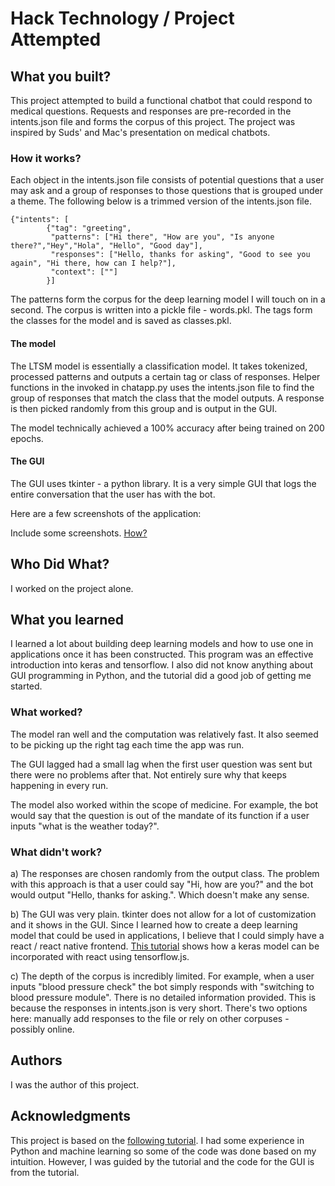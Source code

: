 # Hack Technology / Project Attempted


## What you built? 

This project attempted to build a functional chatbot that could respond to medical questions. Requests and responses are pre-recorded in the intents.json file and forms the corpus of this project. The project was inspired by Suds' and Mac's presentation on medical chatbots.

### How it works?

Each object in the intents.json file consists of potential questions that a user may ask and a group of responses to those questions that is grouped under a theme. The following below is a trimmed version of the intents.json file. 

```
{"intents": [
        {"tag": "greeting",
         "patterns": ["Hi there", "How are you", "Is anyone there?","Hey","Hola", "Hello", "Good day"],
         "responses": ["Hello, thanks for asking", "Good to see you again", "Hi there, how can I help?"],
         "context": [""]
        }]

```
The patterns form the corpus for the deep learning model I will touch on in a second. The corpus is written into a pickle file - words.pkl. The tags form the classes for the model and is saved as classes.pkl.

#### The model

The LTSM model is essentially a classification model. It takes tokenized, processed patterns and outputs a certain tag or class of responses. Helper functions in the invoked in chatapp.py uses the intents.json file to find the group of responses that match the class that the model outputs. A response is then picked randomly from this group and is output in the GUI.

The model technically achieved a 100% accuracy after being trained on 200 epochs.

#### The GUI

The GUI uses tkinter - a python library. It is a very simple GUI that logs the entire conversation that the user has with the bot.

Here are a few screenshots of the application:


Include some screenshots.
[How?](https://help.github.com/articles/about-readmes/#relative-links-and-image-paths-in-readme-files)

## Who Did What?

I worked on the project alone.

## What you learned

I learned a lot about building deep learning models and how to use one in applications once it has been constructed. This program was an effective introduction into keras and tensorflow. I also did not know anything about GUI programming in Python, and the tutorial did a good job of getting me started.

### What worked?

The model ran well and the computation was relatively fast. It also seemed to be picking up the right tag each time the app was run.

The GUI lagged had a small lag when the first user question was sent but there were no problems after that. Not entirely sure why that keeps happening in every run.

The model also worked within the scope of medicine. For example, the bot would say that the question is out of the mandate of its function if a user inputs "what is the weather today?".

### What didn't work?

a) The responses are chosen randomly from the output class. The problem with this approach is that a user could say "Hi, how are you?" and the bot would output "Hello, thanks for asking.". Which doesn't make any sense.

b) The GUI was very plain. tkinter does not allow for a lot of customization and it shows in the GUI. Since I learned how to create a deep learning model that could be used in applications, I believe that I could simply have a react / react native frontend. [This tutorial](https://www.tensorflow.org/js/tutorials/conversion/import_keras) shows how a keras model can be incorporated with react using tensorflow.js.

c) The depth of the corpus is incredibly limited. For example, when a user inputs "blood pressure check" the bot simply responds with "switching to blood pressure module". There is no detailed information provided. This is because the responses in intents.json is very short. There's two options here: manually add responses to the file or rely on other corpuses - possibly online. 

## Authors

I was the author of this project.

## Acknowledgments

This project is based on the [following tutorial](https://data-flair.training/blogs/python-chatbot-project/).  I had some experience in Python and machine learning so some of the code was done based on my intuition. However, I was guided by the tutorial and the code for the GUI is from the tutorial.
